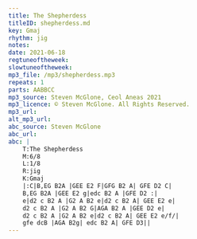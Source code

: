 ```yaml
---
title: The Shepherdess
titleID: shepherdess.md
key: Gmaj
rhythm: jig
notes:
date: 2021-06-18
regtuneoftheweek:
slowtuneoftheweek:
mp3_file: /mp3/shepherdess.mp3
repeats: 1
parts: AABBCC
mp3_source: Steven McGlone, Ceol Aneas 2021
mp3_licence: © Steven McGlone. All Rights Reserved.
mp3_url:
alt_mp3_url:
abc_source: Steven McGlone
abc_url:
abc: |
    T:The Shepherdess
    M:6/8
    L:1/8
    R:jig
    K:Gmaj
    |:C|B,EG B2A |GEE E2 F|GFG B2 A| GFE D2 C|
    B,EG B2A |GEE E2 g|edc B2 A |GFE D2 :|
    e|d2 c B2 A |G2 A B2 e|d2 c B2 A| GEE E2 e|
    d2 c B2 A |G2 A B2 G|AGA B2 A |GEE D2 e|
    d2 c B2 A |G2 A B2 e|d2 c B2 A| GEE E2 e/f/|
    gfe dcB |AGA B2g| edc B2 A| GFE D3||
---
```

